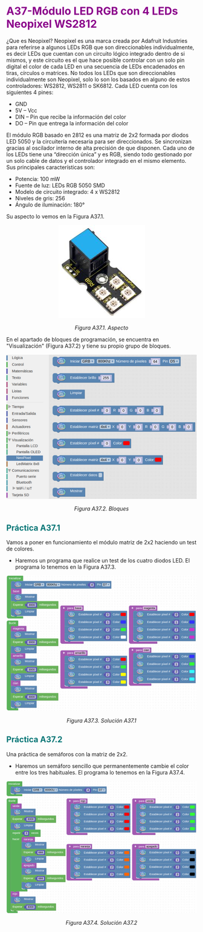 # <FONT COLOR=#8B008B>A37-Módulo LED RGB con 4 LEDs Neopixel WS2812</font>
¿Que es Neopixel? Neopixel es una marca creada por Adafruit Industries para referirse a algunos LEDs RGB que son direccionables individualmente, es decir LEDs que cuentan con un circuito lógico integrado dentro de si mismos, y este circuito es el que hace posible controlar con un solo pin digital el color de cada LED en una secuencia de LEDs encadenados en tiras, círculos o matrices. No todos los LEDs que son direccionables individualmente son Neopixel, solo lo son los basados en alguno de estos controladores: WS2812, WS2811 o SK6812. 
Cada LED cuenta con los siguientes 4 pines:

* GND
* 5V – Vcc
* DIN – Pin que recibe la información del color
* DO – Pin que entrega la información del color

El módulo RGB basado en 2812 es una matriz de 2x2 formada por diodos LED 5050 y la circuitería necesaria para ser direccionados. Se sincronizan gracias al oscilador interno de alta precisión de que disponen. Cada uno de los LEDs tiene una “dirección única” y es RGB, siendo todo gestionado por un solo cable de datos y el controlador integrado en el mismo elemento.
Sus principales características son:

* Potencia: 100 mW
* Fuente de luz: LEDs RGB 5050 SMD
* Modelo de circuito integrado: 4 x WS2812
* Niveles de gris: 256
* Ángulo de iluminación: 180°

Su aspecto lo vemos en la Figura A37.1.

<center>

![Aspecto](../img/A37/FA37_1.png)

*Figura A37.1. Aspecto*

</center>

En el apartado de bloques de programación, se encuentra en "Visualización" (Figura A37.2) y tiene su propio grupo de bloques.

<center>

![Bloques](../img/A37/FA37_2.png)

*Figura A37.2. Bloques*

</center>

## <FONT COLOR=#007575>**Práctica A37.1**</font>
Vamos a poner en funcionamiento el módulo matriz de 2x2 haciendo un test de colores.

* Haremos un programa que realice un test de los cuatro diodos LED. El programa lo tenemos en la Figura A37.3.

<center>

![Solución A37.1](../img/A37/FA37_3.png)

*Figura A37.3. Solución A37.1*

</center>

## <FONT COLOR=#007575>**Práctica A37.2**</font>
Una práctica de semáforos con la matriz de 2x2.

* Haremos un semáforo sencillo que permanentemente cambie el color entre los tres habituales. El programa lo tenemos en la Figura A37.4.

<center>

![Solución A37.2](../img/A37/FA37_4.png)

*Figura A37.4. Solución A37.2*

</center>
